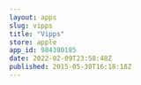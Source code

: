 ```yaml
---
layout: apps
slug: vipps
title: "Vipps"
store: apple
app_id: 984380185
date: 2022-02-09T23:58:48Z
published: 2015-05-30T16:18:18Z
---
```

